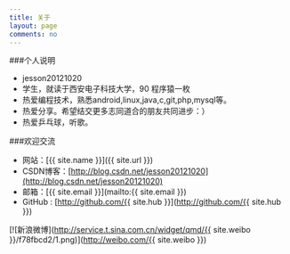 ```yaml
---
title: 关于
layout: page
comments: no
---
```


###个人说明

* jesson20121020
* 学生，就读于西安电子科技大学，90 程序猿一枚
* 热爱编程技术，熟悉android,linux,java,c,git,php,mysql等。
* 热爱分享。希望结交更多志同道合的朋友共同进步：）
* 热爱乒乓球，听歌。


###欢迎交流

* 网站：[{{ site.name }}]({{ site.url }})
* CSDN博客：[http://blog.csdn.net/jesson20121020](http://blog.csdn.net/jesson20121020)
* 邮箱：[{{ site.email }}](mailto:{{ site.email }})
* GitHub : [http://github.com/{{ site.hub }}](http://github.com/{{ site.hub }})

[![新浪微博](http://service.t.sina.com.cn/widget/qmd/{{ site.weibo }}/f78fbcd2/1.png)](http://weibo.com/{{ site.weibo }})
